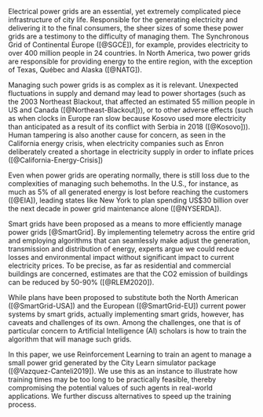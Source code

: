 Electrical power grids are an essential, yet extremely complicated piece infrastructure of city life. Responsible for the generating electricity and delivering it to the final consumers, the sheer sizes of some these power grids are a testimony to the difficulty of managing them. The Synchronous Grid of Continental Europe ([@SGCE]), for example, provides electricity to over 400 million people in 24 countries. In North America, two power grids are responsible for providing energy to the entire region, with the exception of Texas, Québec and Alaska ([@NATG]). 

Managing such power grids is as complex as it is relevant. Unexpected fluctuations in supply and demand may lead to power shortages (such as the 2003 Northeast Blackout, that affected an estimated 55 million people in US and Canada ([@Northeast-Blackout])), or to other adverse effects (such as when clocks in Europe ran slow because Kosovo used more electricity than anticipated as a result of its conflict with Serbia in 2018 ([@Kosovo])). Human tampering is also another cause for concern, as seen in the California energy crisis, when electricity companies such as Enron deliberately created a shortage in electricity supply in order to inflate prices ([@California-Energy-Crisis])

Even when power grids are operating normally, there is still loss due to the complexities of managing such behemoths. In the U.S., for instance, as much as 5% of all generated energy is lost before reaching the customers ([@EIA]), leading states like New York to plan spending US$30 billion over the next decade in power grid maintenance alone ([@NYSERDA]).  

Smart grids have been proposed as a means to more efficiently manage power grids [@SmartGrid]. By implementing telemetry across the entire grid and employing algorithms that can seamlessly make adjust the generation, transmission and distribution of energy, experts argue we could reduce losses and environmental impact without significant impact to current electricity prices. To be precise, as far as residential and commercial buildings are concerned, estimates are that the CO2 emission of buildings can be reduced by 50-90% ([@RLEM2020]).

While plans have been proposed to substitute both the North American ([@SmartGrid-USA]) and the European ([@SmartGrid-EU]) current power systems by smart grids, actually implementing smart grids, however, has caveats and challenges of its own. Among the challenges, one that is of particular concern to Artificial Intelligence (AI) scholars is how to train the algorithm that will manage such grids.

In this paper, we use Reinforcement Learning to train an agent to manage a small power grid generated by the City Learn simulator package ([@Vazquez-Canteli2019]). We use this as an instance to illustrate how training times may be too long to be practically feasible, thereby compromising the potential values of such agents in real-world applications. We further discuss alternatives to speed up the training process.





